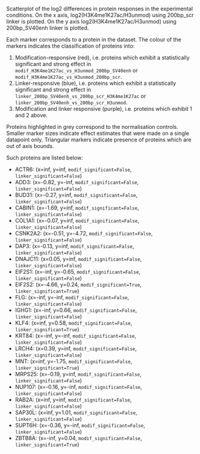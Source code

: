 
Scatterplot of the log2 differences in protein responses in the experimental conditions.
On the x axis, log2(H3K4me1K27ac/H3unmod) using 200bp_scr linker is plotted. On the y axis log2(H3K4me1K27ac/H3unmod) using 200bp_SV40enh linker is plotted.

Each marker corresponds to a protein in the dataset. The colour of the markers indicates the classification of proteins into:

1. Modification-responsive (red), i.e. proteins which exhibit a statistically significant and strong effect in `modif_H3K4me1K27ac_vs_H3unmod_200bp_SV40enh` or `modif_H3K4me1K27ac_vs_H3unmod_200bp_scr`.
2. Linker-responsive (blue), i.e. proteins which exhibit a statistically significant and strong effect in `linker_200bp_SV40enh_vs_200bp_scr_H3K4me1K27ac` or `linker_200bp_SV40enh_vs_200bp_scr_H3unmod`.
3. Modification and linker responsive (purple), i.e. proteins which exhibit 1 and 2 above.

Proteins highlighted in grey correspond to the normalisation controls.
Smaller marker sizes indicate effect estimates that were made on a single datapoint only.
Triangular markers indicate presence of proteins which are out of axis bounds.

Such proteins are listed below:

   - ACTR6: (x=inf, y=inf, `modif_significant=False`, `linker_significant=False`)
   - ADD3: (x=-0.82, y=-inf, `modif_significant=False`, `linker_significant=False`)
   - BUD31: (x=-0.27, y=inf, `modif_significant=False`, `linker_significant=False`)
   - CABIN1: (x=-1.69, y=inf, `modif_significant=False`, `linker_significant=False`)
   - COL1A1: (x=-0.07, y=inf, `modif_significant=False`, `linker_significant=False`)
   - CSNK2A2: (x=-0.51, y=-4.72, `modif_significant=False`, `linker_significant=False`)
   - DAP3: (x=-0.13, y=inf, `modif_significant=False`, `linker_significant=False`)
   - DNAJC11: (x=0.05, y=inf, `modif_significant=False`, `linker_significant=False`)
   - EIF2S1: (x=-inf, y=-0.65, `modif_significant=False`, `linker_significant=False`)
   - EIF2S2: (x=-4.66, y=0.24, `modif_significant=True`, `linker_significant=True`)
   - FLG: (x=-inf, y=-inf, `modif_significant=False`, `linker_significant=False`)
   - IGHG1: (x=-inf, y=0.66, `modif_significant=False`, `linker_significant=False`)
   - KLF4: (x=inf, y=0.58, `modif_significant=False`, `linker_significant=True`)
   - KRT84: (x=-inf, y=-inf, `modif_significant=False`, `linker_significant=False`)
   - LRCH4: (x=0.39, y=inf, `modif_significant=False`, `linker_significant=False`)
   - MNT: (x=inf, y=-1.75, `modif_significant=False`, `linker_significant=True`)
   - MRPS25: (x=-0.19, y=inf, `modif_significant=False`, `linker_significant=False`)
   - NUP107: (x=-0.16, y=-inf, `modif_significant=False`, `linker_significant=False`)
   - RAB2A: (x=inf, y=inf, `modif_significant=False`, `linker_significant=False`)
   - SAP30L: (x=inf, y=1.01, `modif_significant=False`, `linker_significant=False`)
   - SUPT6H: (x=-0.36, y=-inf, `modif_significant=False`, `linker_significant=False`)
   - ZBTB8A: (x=-inf, y=0.04, `modif_significant=False`, `linker_significant=True`)
        
